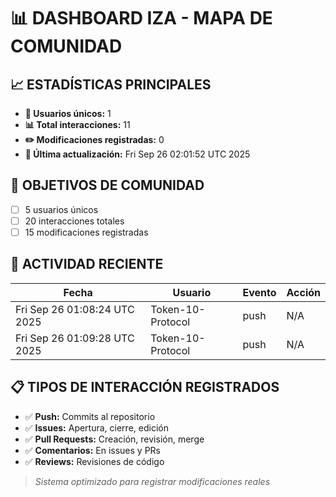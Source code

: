 # 📊 DASHBOARD IZA - MAPA DE COMUNIDAD

## 📈 ESTADÍSTICAS PRINCIPALES

- **👥 Usuarios únicos:** 1
- **📊 Total interacciones:** 11
- **✏️ Modificaciones registradas:** 0
- **📅 Última actualización:** Fri Sep 26 02:01:52 UTC 2025

## 🎯 OBJETIVOS DE COMUNIDAD

- [ ] 5 usuarios únicos
- [ ] 20 interacciones totales
- [ ] 15 modificaciones registradas

## 🔄 ACTIVIDAD RECIENTE

| Fecha | Usuario | Evento | Acción |
|-------|---------|--------|---------|
| Fri Sep 26 01:08:24 UTC 2025 | Token-10-Protocol | push | N/A |
| Fri Sep 26 01:09:28 UTC 2025 | Token-10-Protocol | push | N/A |

## 📋 TIPOS DE INTERACCIÓN REGISTRADOS

- ✅ **Push:** Commits al repositorio
- ✅ **Issues:** Apertura, cierre, edición
- ✅ **Pull Requests:** Creación, revisión, merge
- ✅ **Comentarios:** En issues y PRs
- ✅ **Reviews:** Revisiones de código

> *Sistema optimizado para registrar modificaciones reales*
